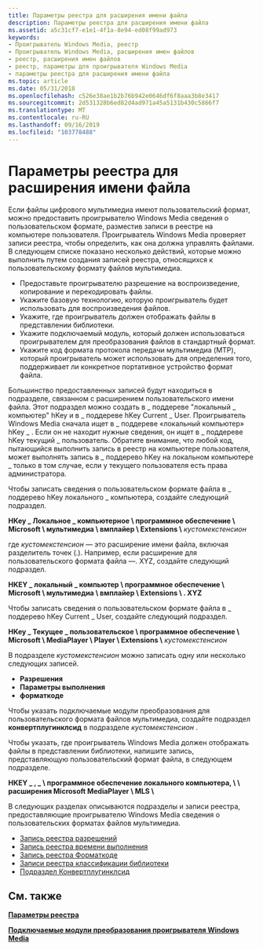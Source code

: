 ```yaml
---
title: Параметры реестра для расширения имени файла
description: Параметры реестра для расширения имени файла
ms.assetid: a5c31cf7-e1e1-4f1a-8e94-ed08f99ad973
keywords:
- Проигрыватель Windows Media, реестр
- Проигрыватель Windows Media, расширения имен файлов
- реестр, расширения имен файлов
- реестр, параметры для проигрывателя Windows Media
- параметры реестра для расширения имени файла
ms.topic: article
ms.date: 05/31/2018
ms.openlocfilehash: c526e38ae1b2b76b942e0646df6f8aaa3b8e3417
ms.sourcegitcommit: 2d531328b6ed82d4ad971a45a5131b430c5866f7
ms.translationtype: MT
ms.contentlocale: ru-RU
ms.lasthandoff: 09/16/2019
ms.locfileid: "103778488"
---
```

# <a name="file-name-extension-registry-settings"></a>Параметры реестра для расширения имени файла

Если файлы цифрового мультимедиа имеют пользовательский формат, можно предоставить проигрывателю Windows Media сведения о пользовательском формате, разместив записи в реестре на компьютере пользователя. Проигрыватель Windows Media проверяет записи реестра, чтобы определить, как она должна управлять файлами. В следующем списке показано несколько действий, которые можно выполнить путем создания записей реестра, относящихся к пользовательскому формату файлов мультимедиа.

-   Предоставьте проигрывателю разрешение на воспроизведение, копирование и перекодировать файлы.
-   Укажите базовую технологию, которую проигрыватель будет использовать для воспроизведения файлов.
-   Укажите, где проигрыватель должен отображать файлы в представлении библиотеки.
-   Укажите подключаемый модуль, который должен использоваться проигрывателем для преобразования файлов в стандартный формат.
-   Укажите код формата протокола передачи мультимедиа (MTP), который проигрыватель может использовать для определения того, поддерживает ли конкретное портативное устройство формат файла.

Большинство предоставленных записей будут находиться в подразделе, связанном с расширением пользовательского имени файла. Этот подраздел можно создать в \_ поддереве "локальный \_ компьютер" hKey и в \_ поддереве hKey Current \_ User. Проигрыватель Windows Media сначала ищет в \_ поддереве «локальный компьютер» hKey \_ . Если он не находит нужные сведения, он ищет в \_ поддереве hKey текущий \_ пользователь. Обратите внимание, что любой код, пытающийся выполнить запись в реестр на компьютере пользователя, может выполнять запись в \_ поддерево hKey на локальном компьютере \_ только в том случае, если у текущего пользователя есть права администратора.

Чтобы записать сведения о пользовательском формате файла в \_ поддерево hKey локального \_ компьютера, создайте следующий подраздел.

**HKey \_ Локальное \_ компьютерное \\ программное обеспечение \\ Microsoft \\ мультимедиа \\ вмплайер \\ Extensions \\** *кустомекстенсион*

где *кустомекстенсион* — это расширение имени файла, включая разделитель точек (.). Например, если расширение для пользовательского формата файла —. XYZ, создайте следующий подраздел.

**HKEY \_ локальный \_ компьютер \\ программное обеспечение \\ Microsoft \\ мультимедиа \\ вмплайер \\ Extensions \\ . XYZ**

Чтобы записать сведения о пользовательском формате файла в \_ поддерево hKey Current \_ User, создайте следующий подраздел.

**HKey \_ Текущее \_ пользовательское \\ программное обеспечение \\ Microsoft \\ MediaPlayer \\ Player \\ Extensions \\** *кустомекстенсион*

В подразделе *кустомекстенсион* можно записать одну или несколько следующих записей.

-   **Разрешения**
-   **Параметры выполнения**
-   **форматкоде**

Чтобы указать подключаемые модули преобразования для пользовательского формата файлов мультимедиа, создайте подраздел **конвертплугинклсид** в подразделе *кустомекстенсион* .

Чтобы указать, где проигрыватель Windows Media должен отображать файлы в представлении библиотеки, напишите запись, представляющую пользовательский формат файла, в следующем подразделе.

**HKEY \_ , \_ \\ программное обеспечение локального компьютера, \\ \\ расширения Microsoft MediaPlayer \\ MLS \\**

В следующих разделах описываются подразделы и записи реестра, предоставляющие проигрывателю Windows Media сведения о пользовательских форматах файлов мультимедиа.

-   [Запись реестра разрешений](permissions-registry-entry.md)
-   [Запись реестра времени выполнения](runtime-registry-entry.md)
-   [Запись реестра Форматкоде](formatcode-registry-entry.md)
-   [Записи реестра классификации библиотеки](library-classification-registry-entries.md)
-   [Подраздел Конвертплугинклсид](convertpluginclsid-subkey.md)

## <a name="related-topics"></a>См. также

<dl> <dt>

[**Параметры реестра**](registry-settings.md)
</dt> <dt>

[**Подключаемые модули преобразования проигрывателя Windows Media**](windows-media-player-conversion-plug-ins.md)
</dt> </dl>

 

 




